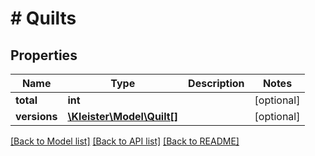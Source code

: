 # # Quilts

## Properties

Name | Type | Description | Notes
------------ | ------------- | ------------- | -------------
**total** | **int** |  | [optional]
**versions** | [**\Kleister\Model\Quilt[]**](Quilt.md) |  | [optional]

[[Back to Model list]](../../README.md#models) [[Back to API list]](../../README.md#endpoints) [[Back to README]](../../README.md)
